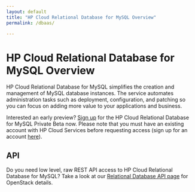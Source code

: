 ```yaml
---
layout: default
title: "HP Cloud Relational Database for MySQL Overview"
permalink: /dbaas/

---
```

# HP Cloud Relational Database for MySQL Overview

HP Cloud Relational Database for MySQL simplifies the creation and management of MySQL database instances. The service automates administration tasks such as deployment, configuration, and patching so you can focus on adding more value to your applications and business.

Interested an early preview? [Sign up](http://go.hpcloud.com/mysql-private-beta-signup) for the HP Cloud Relational Database for MySQL Private Beta now. Please note that you must have an existing account with HP Cloud Services before requesting access (sign up for an account [here](https://console.hpcloud.com/login)).

## API ##
Do you need low level, raw REST API access to HP Cloud Relational Database for MySQL? Take a look at our [Relational Database API page](http://api-docs.hpcloud.com/hpcloud-rdb-mysql/1.0/content/ch_rdb-mysql-dev-overview.html) for OpenStack details.
